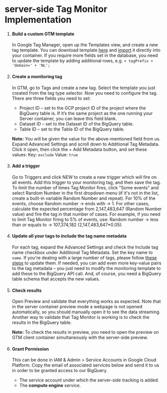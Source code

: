 # server-side Tag Monitor Implementation

1. #### Build a custom GTM template

    In Google Tag Manager, open up the Templates view, and create a new tag template. You can download template [here](https://gitlab.com/code-cube-standards/tag-monitor-implementation/-/blob/main/gtm-templates/Server_Container_Tag_Monitor.tpl) and [import](https://www.simoahava.com/analytics/custom-templates-guide-for-google-tag-manager/#importing-and-exporting) it directly into your container. If you require more fields set in the database, you need to update the template by adding additional rows, e.g. `+ tagPrefix + 'domain=' + 'NL';`


2. #### Create a monitoring tag 


    In GTM, go to Tags and create a new tag. Select the template you just created from the tag type selector. Now you need to configure the tag. There are three fields you need to set:
    - Project ID – set to the GCP project ID of the project where the BigQuery table is. If it’s the same project as the one running your Server container, you can leave this field blank.
    - Dataset ID – set to the Dataset ID of the BigQuery table.
    - Table ID – set to the Table ID of the BigQuery table.

    **Note:** You will be given the value for the above-mentioned field from us.        
    Expand Advanced Settings and scroll down to Additional Tag Metadata. Click it open, then click the + Add Metadata button, and set these values:
        Key: `exclude`
        Value: `true`


3. #### Add a trigger          


    Go to Triggers and click NEW to create a new trigger which will fire on all events. Add this trigger to your monitoring tag, and then save the tag. To limit the number of times Tag Monitor fires, click "Some events" and select Random Number in the first dropdown menu (if it's not in the list, create a built-in variable Random Number and repeat). For 10% of the events, choose Random number -> ends with -> 1. For other cases, calculate the expected percentage from 2,147,483,647 (Random Number value) and fire the tag in that number of cases. For example, if you need to limit Tag Monitor firing to 5% of events, use: Random number -> less than or equals to -> 107,374,182 (2,147,483,647*0.05).        



4. #### Update all your tags to include the tag name metadata


    For each tag, expand the Advanced Settings and check the Include tag name checkbox under Additional Tag Metadata. Set the key name to `name`. If you're dealing with a large number of tags, please follow [these steps](https://gitlab.com/code-cube-standards/tag-monitor/-/wikis/Tags-bulk-edit) to update them. If needed, you can add even more key-value pairs to the tag metadata – you just need to modify the monitoring template to add these to the BigQuery API call. And, of course, you need a BigQuery table schema that accepts the new values.                    


 
5. #### Check results


    Open Preview and validate that everything works as expected. Note that in the server container preview mode a webpage is not opened automatically, so you should manually open it to see the data streaming. Another way to validate that Tag Monitor is working is to check the results in the BigQuery table.   

    **Note:** To check the results in preview, you need to open the preview on GTM client container simultaneously with the server-side preview. 
    

6. #### Grant Permission


    This can be done in IAM & Admin > Service Accounts in Google Cloud Platform. Copy the email of associated services below and send it to us in order to be granted access to our BigQuery.

    - The service account under which the server-side tracking is added.
    - The **compute engine** service.

